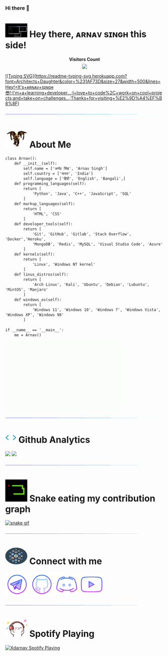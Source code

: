 ### Hi there 👋



<h1> <img src="https://github.com/Xdarnav/Xdarnav/blob/main/resources/codes.webp" width="70px"> Hey there, ᴀʀɴᴀᴠ sɪɴɢʜ this side! </h1>
<p align="center">
    <b>Visitors Count</b><br>
    <img align="middle" src="https://profile-counter.glitch.me/Xdarnav/count.svg" />
</p>

[![Typing SVG](https://readme-typing-svg.herokuapp.com?font=Architects+Daughter&color=%231AF73D&size=27&width=500&lines=Hey!+It's+ᴀʀɴᴀᴠ+sɪɴɢʜ 😎!;I'm+a+learning+developer...;I+love+to+code%2C+work+on+cool+projects;and+take+on+challenges...;Thanks+for+visiting+%E2%9D%A4%EF%B8%8F)](https://github.com/Xdarnav)

<!-- [!["Buy Me A Coffee"](https://www.buymeacoffee.com/assets/img/custom_images/orange_img.png)](https://www.buymeacoffee.com/ArnavSingh)
 -->
[<img src="https://github.com/Xdarnav/Xdarnav/blob/main/resources/hr.gif"/>](https://github.com/Xdarnav)

<h1> <img src="https://github.com/Xdarnav/Xdarnav/blob/main/resources/dragon.webp" width="70px"> About Me </h1>

```python3
class Arnav():
    def __init__(self):
        self.name = ['अर्णव सिंह', 'Arnav Singh']
        self.country = ['भारत', 'India']
        self.language = ['हिंदी', 'English', 'Bangali',]
    def programming_languages(self):
        return [
            'Python', 'Java', 'C++', 'JavaScript', 'SQL'
        ]
    def markup_languages(self):
        return [
            'HTML', 'CSS'
        ]
    def developer_tools(self):
        return [
            'Git', 'GitHub', 'Gitlab', 'Stack Overflow', 'Docker','Heroku',
            'MongoDB', 'Redis', 'MySQL', 'Visual Studio Code', 'Azure'
        ]
    def kernels(self):
        return [
            'Linux', 'Windows NT kernel'
        ]
    def linux_distros(self):
        return [
            'Arch Linux', 'Kali', 'Ubuntu', 'Debian', 'Lubuntu', 'MintOS', 'Manjaro'
        ]
    def windows_os(self):
        return [
            'Windows 11', 'Windows 10', 'Windows 7', 'Windows Vista', 'Windows XP', 'Windows 98'
        ]

if __name__ == '__main__':
    me = Arnav()
 ```
 [<img src="https://github.com/Xdarnav/Xdarnav/blob/main/resources/githubsignature.gif" width="75%">](https://github.com/Xdarnav)
 
 [<img src="https://github.com/Xdarnav/Xdarnav/blob/main/resources/hr.gif"/>](https://github.com/Xdarnav)

<h1> <img src = "https://github.com/Xdarnav/Xdarnav/blob/main/resources/analytics.webp" width="7%"> Github Analytics </h1>

[<img src="https://github-readme-stats.vercel.app/api?username=Xdarnav&count_private=true&show_icons=true&theme=chartreuse-dark&custom_title=What%27s+the+craic?&include_all_commits=true&hide_border=true&bg_color=000000" width="49%">](https://github.com/Xdarnav)  [<img src="https://github-readme-streak-stats.herokuapp.com/?user=Xdarnav&theme=chartreuse-dark&hide_border=True&bg_color=000000" width="49%">](https://github.com/Xdarnav)

[<img src="https://github.com/Xdarnav/Xdarnav/blob/main/resources/hr.gif"/>](https://github.com/Xdarnav)

<h1> <img src = "https://github.com/Xdarnav/Xdarnav/blob/main/resources/snake.gif" width = "70px"> Snake eating my contribution graph </h1>

[![snake gif](https://github.com/Xdarnav/Xdarnav/blob/vin-output/Xdarnav.svg)](https://github.com/Xdarnav)

[<img src="https://github.com/Xdarnav/Xdarnav/blob/main/resources/hr.gif"/>](https://github.com/Xdarnav)

<h1> <img src="https://github.com/Xdarnav/Xdarnav/blob/main/resources/connect.gif" width="70px" style="border-radius: 50%"> Connect with me </h1>

 [<img src="https://github.com/Xdarnav/Xdarnav/blob/main/resources/telegram_icon.png" width="75px">](https://t.me/Cute_arnavsingh) [<img src="https://github.com/Xdarnav/Xdarnav/blob/main/resources/github_icon.png" width="75px">](https://github.com/Xdarnav) [<img src="https://github.com/Xdarnav/Xdarnav/blob/main/resources/discord_logo.png" width="75px">](https://discordapp.com/users/933976831902769192) [<img src="https://github.com/Xdarnav/Xdarnav/blob/main/resources/youtube_icon.png" width="75px">](https://youtube.com/channel/UCUw4ZmMC_H2SYdcka9teJ7A)

[<img src="https://github.com/Xdarnav/Xdarnav/blob/main/resources/hr.gif"/>](https://github.com/Xdarnav)

<h1> <img src="https://github.com/Xdarnav/Xdarnav/blob/main/resources/songs.gif" width="70px"> Spotify Playing </h1>

[<img src="https://novatorem-git-main-Xdarnav.vercel.app/api/spotify?background_color=0d1117&border_color=ffffff" alt="Xdarnav Spotify Playing" width="75%" />](https://open.spotify.com/user/l5bdgkqogezl2m2xxbx66vpxn)
